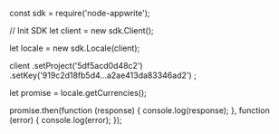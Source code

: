 const sdk = require('node-appwrite');

// Init SDK
let client = new sdk.Client();

let locale = new sdk.Locale(client);

client
    .setProject('5df5acd0d48c2')
    .setKey('919c2d18fb5d4...a2ae413da83346ad2')
;

let promise = locale.getCurrencies();

promise.then(function (response) {
    console.log(response);
}, function (error) {
    console.log(error);
});